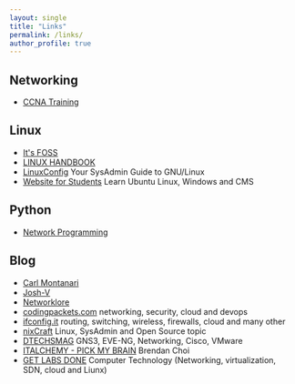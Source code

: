 ```yaml
---
layout: single
title: "Links"
permalink: /links/
author_profile: true
---
```


## Networking

- [CCNA Training](https://www.9tut.com/)

## Linux

- [It's FOSS](https://itsfoss.com/)
- [LINUX HANDBOOK](https://linuxhandbook.com/)
- [LinuxConfig](https://linuxconfig.org) Your SysAdmin Guide to GNU/Linux
- [Website for Students](https://websiteforstudents.com/) Learn Ubuntu Linux, Windows and CMS

## Python

- [Network Programming](https://www.tutorialspoint.com/python_network_programming/)

## Blog

- [Carl Montanari](https://www.montanari.io/)
- [Josh-V](https://josh-v.com/)
- [Networklore](https://networklore.com/)
- [codingpackets.com](https://codingpackets.com/) networking, security, cloud and devops
- [ifconfig.it](https://www.ifconfig.it/) routing, switching, wireless, firewalls, cloud and many other
- [nixCraft](https://www.cyberciti.biz/) Linux, SysAdmin and Open Source topic
- [DTECHSMAG](https://dtechsmag.com/) GNS3, EVE-NG, Networking, Cisco, VMware
- [ITALCHEMY - PICK MY BRAIN](https://italchemy.wordpress.com) Brendan Choi
- [GET LABS DONE](https://getlabsdone.com/) Computer Technology (Networking, virtualization, SDN, cloud and Liunx)
